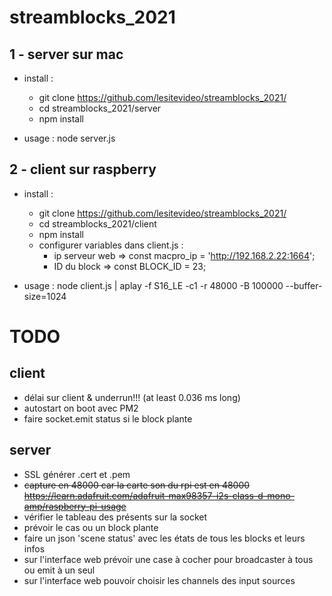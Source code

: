 # streamblocks_2021

## 1 - server sur mac

* install :
  * git clone https://github.com/lesitevideo/streamblocks_2021/
  * cd streamblocks_2021/server
  * npm install


* usage : node server.js

## 2 - client sur raspberry

* install :
  * git clone https://github.com/lesitevideo/streamblocks_2021/
  * cd streamblocks_2021/client
  * npm install
  * configurer variables dans client.js :
    * ip serveur web => const macpro_ip = 'http://192.168.2.22:1664';
    * ID du block => const BLOCK_ID = 23;

* usage : node client.js | aplay -f S16_LE -c1 -r 48000 -B 100000  --buffer-size=1024


# TODO
## client
 * délai sur client & underrun!!! (at least 0.036 ms long)
 * autostart on boot avec PM2
 * faire socket.emit status si le block plante
 
## server
 * SSL générer .cert et .pem
 * ~~capture en 48000 car la carte son du rpi est en 48000 https://learn.adafruit.com/adafruit-max98357-i2s-class-d-mono-amp/raspberry-pi-usage~~
 * vérifier le tableau des présents sur la socket
 * prévoir le cas ou un block plante
 * faire un json 'scene status' avec les états de tous les blocks et leurs infos
 * sur l'interface web prévoir une case à cocher pour broadcaster à tous ou emit à un seul
 * sur l'interface web pouvoir choisir les channels des input sources
